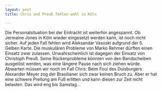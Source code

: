 ```yaml
---
layout: post
title: Chris und Preuß fehlen wohl in Köln

---
```


Die Personalsituation bei der Eintracht ist weiterhin angespannt. Ob Jermaine Jones in Köln wieder eingesetzt werden kann, ist noch nicht sicher. Auf jeden Fall fehlen wird Aleksandar Vasoski aufgrund der 5. Gelben Karte. Die muskulären Probleme von Marko Rehmer dürften einen Einsatz zwar zulassen. Unwahrscheinlich ist dagegen der Einsatz von Christoph Preuß. Seine Rückenprobleme könnten von den Bandscheiben ausgelöst werden, was eine längere Pause nach sich ziehen würde. Abwarten müssen wir noch im Fall Chris: Beim Foul des Duisburgers Alexander Meyer zog der Brasilianer sich zwar keinen Bruch zu. Aber er hat eine schwere Prellung am Fuß erlitten und kann diesen zur Zeit nicht belasten. Das wird eng bis Samstag...


